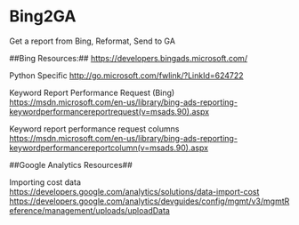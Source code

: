 # Bing2GA
Get a report from Bing, Reformat, Send to GA

##Bing Resources:##
https://developers.bingads.microsoft.com/

Python Specific
http://go.microsoft.com/fwlink/?LinkId=624722

Keyword Report Performance Request (Bing)
https://msdn.microsoft.com/en-us/library/bing-ads-reporting-keywordperformancereportrequest(v=msads.90).aspx

Keyword report performance request columns
https://msdn.microsoft.com/en-us/library/bing-ads-reporting-keywordperformancereportcolumn(v=msads.90).aspx


##Google Analytics Resources##

Importing cost data
https://developers.google.com/analytics/solutions/data-import-cost
https://developers.google.com/analytics/devguides/config/mgmt/v3/mgmtReference/management/uploads/uploadData





